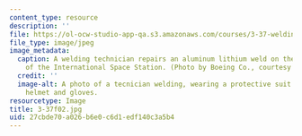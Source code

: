 ```yaml
---
content_type: resource
description: ''
file: https://ol-ocw-studio-app-qa.s3.amazonaws.com/courses/3-37-welding-and-joining-processes-fall-2002/27cbde70a026b6e0c6d1edf140c3a5b4_3-37f02.jpg
file_type: image/jpeg
image_metadata:
  caption: A welding technician repairs an aluminum lithium weld on the Unity node
    of the International Space Station. (Photo by Boeing Co., courtesy of [NASA](http://www.nasa.gov/).)
  credit: ''
  image-alt: A photo of a tecnician welding, wearing a protective suit including a
    helmet and gloves.
resourcetype: Image
title: 3-37f02.jpg
uid: 27cbde70-a026-b6e0-c6d1-edf140c3a5b4
---
```

